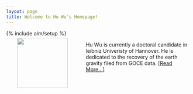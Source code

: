 ```yaml
---
layout: page
title: Welcome to Hu Wu's Homepage!
---
```

{% include alm/setup %}
<script language="javascript">
$($("#home").children()[0]).css('color', '#EC6197');
</script>

<div name="photo" style="position:relative;float:left;margin:-10px 50px 30px 30px;" width="200px" height="200px">
<img src="http://wuhu-ife.github.io/homepage/imgs/home.jpg" width="138px" >
</div>

Hu Wu is currently a doctoral candidate in leibniz Univeristy of Hannover. He is dedicated to the recovery of the earth gravity filed from GOCE data. [[Read More...]](http://wuhu-ife.github.io/homepage/cv.html)